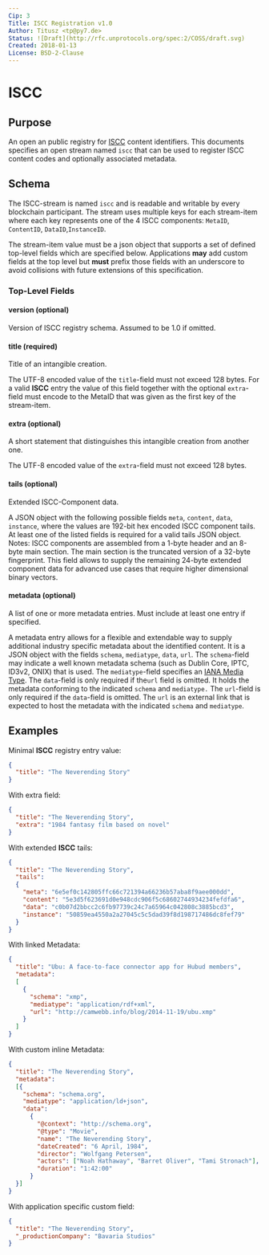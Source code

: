 ```yaml
---
Cip: 3
Title: ISCC Registration v1.0
Author: Titusz <tp@py7.de>
Status: ![Draft](http://rfc.unprotocols.org/spec:2/COSS/draft.svg)
Created: 2018-01-13
License: BSD-2-Clause
---
```


# ISCC

## Purpose

An open an public registry for [ISCC](http://iscc.codes/) content identifiers. This documents specifies an open stream named `iscc` that can be used to register ISCC content codes and optionally associated metadata.

## Schema

The ISCC-stream is named `iscc` and is readable and writable by every blockchain participant. The stream uses multiple keys for each stream-item where each key represents one of the 4 ISCC components:
`MetaID`, `ContentID`, `DataID`,`InstanceID`.

The stream-item value must be a json object that supports a set of defined top-level fields which are specified below. Applications **may** add custom fields at the top level but **must** prefix those fields with an underscore to avoid collisions with future extensions of this specification. 

### Top-Level Fields

#### version (optional)

Version of ISCC registry schema. Assumed to be 1.0 if omitted.

#### title (required)

Title of an intangible creation.

The UTF-8 encoded value of the `title`-field must not exceed 128 bytes. For a valid **ISCC** entry the value of this field together with the optional `extra`-field must encode to the MetaID that was given as the first key of the stream-item.

#### extra (optional)

A short statement that distinguishes this intangible creation from another one. 

The UTF-8 encoded value of the `extra`-field must not exceed 128 bytes.

#### tails (optional)

Extended ISCC-Component data.

A JSON object with the following possible fields `meta`, `content`, `data`, `instance`, where the values are 192-bit hex encoded ISCC component tails. At least one of the listed fields is required for a valid tails JSON object. Notes: ISCC components are assembled from a 1-byte header and an 8-byte main section. The main section is the truncated version of a 32-byte fingerprint. This field allows to supply the remaining 24-byte extended component data for advanced use cases that require higher dimensional binary vectors.

#### metadata (optional)

A list of one or more metadata entries. Must include at least one entry if specified. 

A metadata entry allows for a flexible and extendable way to supply additional industry specific metadata about the identified content. It is a JSON object with the fields `schema`, `mediatype`, `data`, `url`. The `schema`-field may indicate a well known metadata schema (such as Dublin Core, IPTC, ID3v2, ONIX) that is used. The `mediatype`-field specifies an [IANA Media Type](https://www.iana.org/assignments/media-types/media-types.xhtml). The `data`-field is only required if the`url` field is omitted. It holds the metadata conforming to the indicated `schema` and `mediatype.` The `url`-field is only required if the `data`-field is omitted. The `url` is an external link that is expected to host the metadata with the indicated `schema` and `mediatype`.  

## Examples

Minimal **ISCC** registry entry value:

```json
{
  "title": "The Neverending Story"
}
```

With extra field:

```json
{
  "title": "The Neverending Story",
  "extra": "1984 fantasy film based on novel"
}
```

With extended **ISCC** tails:

```json
{
  "title": "The Neverending Story",
  "tails":
  {
    "meta": "6e5ef0c142805ffc66c721394a66236b57aba8f9aee000dd",
    "content": "5e3d5f623691d0e948cdc906f5c68602744934234fefdfa6",
    "data": "c0b07d2bbcc2c6fb97739c24c7a65964c042808c3885bcd3",
    "instance": "50859ea4550a2a27045c5c5dad39f8d198717486dc8fef79"
  }
}
```
With linked Metadata:

```json
{
  "title": "Ubu: A face-to-face connector app for Hubud members",
  "metadata": 
  [
    {
      "schema": "xmp",
      "mediatype": "application/rdf+xml",
      "url": "http://camwebb.info/blog/2014-11-19/ubu.xmp"
    }
  ]
}
```

With custom inline Metadata:

```json
{
  "title": "The Neverending Story",
  "metadata": 
  [{
    "schema": "schema.org",
    "mediatype": "application/ld+json",
    "data": 
      {
        "@context": "http://schema.org",
        "@type": "Movie",
        "name": "The Neverending Story",
        "dateCreated": "6 April, 1984",
        "director": "Wolfgang Petersen",
        "actors": ["Noah Hathaway", "Barret Oliver", "Tami Stronach"],
        "duration": "1:42:00"
      }
  }]
}
```

With application specific custom field:

```json
{
  "title": "The Neverending Story",
  "_productionCompany": "Bavaria Studios"
}
```
